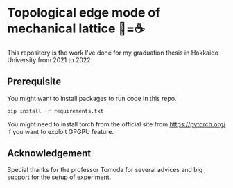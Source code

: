 # Topological edge mode of mechanical lattice 🍩=☕

This repository is the work I've done for my graduation thesis in Hokkaido University from 2021 to 2022.

## Prerequisite

You might want to install packages to run code in this repo.

```bash
pip install -r requirements.txt
```

You might need to install torch from the official site from https://pytorch.org/ if you want to exploit GPGPU feature.

## Acknowledgement

Special thanks for the professor Tomoda for several advices and big support for the setup of experiment. 
